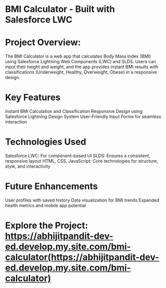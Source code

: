# BMI Calculator - Built with Salesforce LWC

# Project Overview:
The BMI Calculator is a web app that calculates Body Mass Index (BMI) using Salesforce Lightning Web Components (LWC) and SLDS. Users can input their height and weight, and the app provides instant BMI results with classifications (Underweight, Healthy, Overweight, Obese) in a responsive design.

# Key Features
Instant BMI Calculation and Classification
Responsive Design using Salesforce Lightning Design System
User-Friendly Input Forms for seamless interaction

# Technologies Used
Salesforce LWC: For component-based UI
SLDS: Ensures a consistent, responsive layout
HTML, CSS, JavaScript: Core technologies for structure, style, and interactivity

# Future Enhancements
User profiles with saved history
Data visualization for BMI trends
Expanded health metrics and mobile app potential

# Explore the Project: https://abhijitpandit-dev-ed.develop.my.site.com/bmi-calculator(https://abhijitpandit-dev-ed.develop.my.site.com/bmi-calculator)
